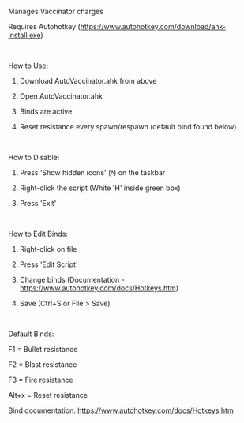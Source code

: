 Manages Vaccinator charges

Requires Autohotkey (https://www.autohotkey.com/download/ahk-install.exe)

‎

How to Use:

1. Download AutoVaccinator.ahk from above

2. Open AutoVaccinator.ahk

3. Binds are active

4. Reset resistance every spawn/respawn (default bind found below)

‎

How to Disable:

1. Press 'Show hidden icons' (˄) on the taskbar

2. Right-click the script (White 'H' inside green box)

3. Press 'Exit'

‎

How to Edit Binds:

1. Right-click on file

2. Press 'Edit Script'

3. Change binds (Documentation - https://www.autohotkey.com/docs/Hotkeys.htm)

4. Save (Ctrl+S or File > Save)

‎

Default Binds:

F1 = Bullet resistance

F2 = Blast resistance

F3 = Fire resistance

Alt+x = Reset resistance

Bind documentation: https://www.autohotkey.com/docs/Hotkeys.htm
